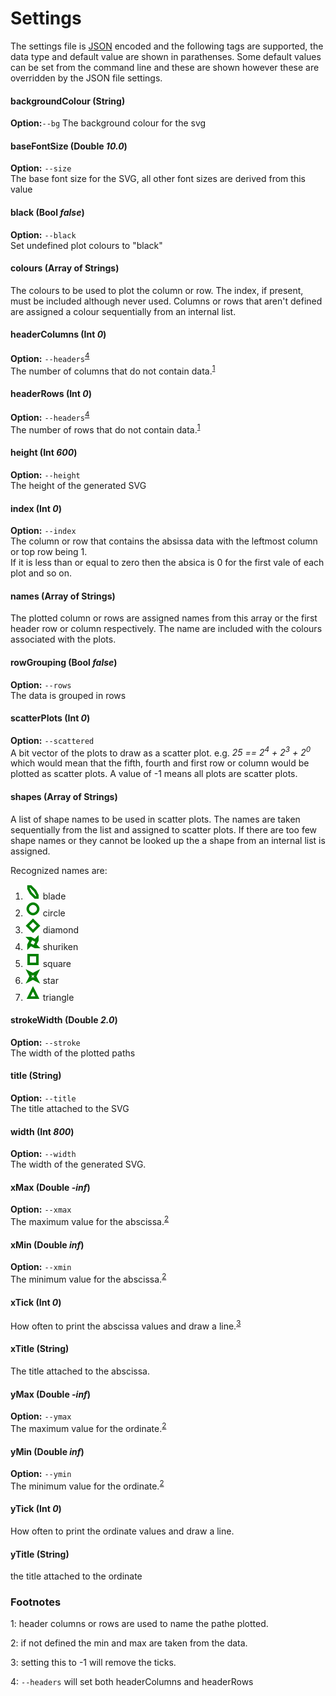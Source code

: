 # Settings

The settings file is [JSON](https://en.wikipedia.org/wiki/JSON) encoded and the following
tags are supported, the data type and default value are shown in parathenses. Some default values can be set from the command line and these are shown however these are overridden by the JSON file settings.

#### backgroundColour (String)
**Option:**`--bg`<bg/>
The background colour for the svg

#### baseFontSize (Double _10.0_)
**Option:** `--size`<br/>
The base font size for the SVG, all other font sizes are derived from this value

#### black (Bool _false_)
**Option:** `--black`<br/>
Set undefined plot colours to "black"

#### colours (Array of Strings)
The colours to be used to plot the column or row. The index, if present, must be included although never used.
Columns or rows that aren't defined are assigned a colour sequentially from an internal list.

#### headerColumns (Int _0_)
**Option:** `--headers`<sup>[4](#fn4)</sup><br/>
The number of columns that do not contain data.<sup>[1](#fn1)</sup>

#### headerRows (Int _0_)
**Option:** `--headers`<sup>[4](#fn4)</sup><br/>
The number of rows that do not contain data.<sup>[1](#fn1)</sup>

#### height (Int _600_)
**Option:** `--height`</br>
The height of the generated SVG

#### index (Int _0_)
**Option:** `--index`<br/>
The column or row that contains the absissa data with the leftmost column or top row being 1.<br/>
If it is less than or equal to zero then the absica is 0 for the first vale of each plot and so on.

#### names (Array of Strings)
The plotted column or rows are assigned names from this array or the first header row or column respectively.
The name are included with the colours associated with the plots.

#### rowGrouping (Bool _false_)
**Option:** `--rows`<br/>
The data is grouped in rows

#### scatterPlots (Int _0_)
**Option:** `--scattered`<br/>
A bit vector of the plots to draw as a scatter plot.
e.g. _25 == 2<sup>4</sup> + 2<sup>3</sup> + 2<sup>0</sup>_ which would mean that the
fifth, fourth and first row or column would be plotted as scatter plots. A value of -1 means all plots are scatter plots.

#### shapes (Array of Strings)
A list of shape names to be used in scatter plots. The names are taken sequentially from
the list and assigned to scatter plots. If there are too few shape names or they cannot be
looked up the a shape from an internal list is assigned.

Recognized names are:
1. ![blade](shapes/blade.svg) blade
1. ![circle](shapes/circle.svg) circle
2. ![diamond](shapes/diamond.svg) diamond
2. ![shuriken](shapes/shuriken.svg) shuriken
3. ![square](shapes/square.svg) square
4. ![star](shapes/star.svg) star
5. ![triangle](shapes/triangle.svg) triangle

#### strokeWidth (Double _2.0_)
**Option:** `--stroke`<br/>
The width of the plotted paths

#### title (String)
**Option:** `--title`<br/>
The title attached to the SVG

#### width (Int _800_)
**Option:** `--width`<br/>
The width of the generated SVG.

#### xMax (Double _-inf_)
**Option:** `--xmax`<br/>
The maximum value for the abscissa.<sup>[2](#fn2)</sup>

#### xMin (Double _inf_)
**Option:** `--xmin`<br/>
The minimum value for the abscissa.<sup>[2](#fn2)</sup>

#### xTick (Int _0_)
How often to print the abscissa values and draw a line.<sup>[3](#fn3)</sup>

#### xTitle (String)
The title attached to the abscissa.

#### yMax (Double _-inf_)
**Option:** `--ymax`<br/>
The maximum value for the ordinate.<sup>[2](#fn2)</sup>

#### yMin (Double _inf_)
**Option:** `--ymin`<br/>
The minimum value for the ordinate.<sup>[2](#fn2)</sup>

#### yTick (Int _0_)
How often to print the ordinate values and draw a line.

#### yTitle (String)
the title attached to the ordinate

### Footnotes

<a id="fn1">1</a>: header columns or rows are used to name the pathe plotted.

<a id="fn2">2</a>: if not defined the min and max are taken from the data.

<a id="fn3">3</a>: setting this to -1 will remove the ticks.

<a id="fn4">4</a>: `--headers` will set both headerColumns and headerRows
